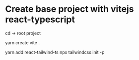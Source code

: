 # Create base project with vitejs react-typescript
cd -> root project

yarn create vite .

yarn add react-tailwind-ts
npx tailwindcss init -p
